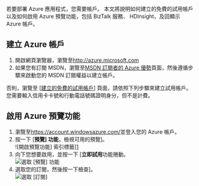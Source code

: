 若要部署 Azure 應用程式，您需要帳戶。 本文將說明如何建立的免費的試用帳戶以及如何啟用 Azure 預覽功能，包括 BizTalk 服務、 HDInsight，及回顯示 Azure 帳戶。

## <a name="create-an-azure-account"></a>建立 Azure 帳戶

1.  開啟網頁瀏覽器，瀏覽至<http://azure.microsoft.com>
2.  如果您有訂閱 MSDN，瀏覽至[MSDN 訂閱者的 Azure 優勢](https://azure.microsoft.com/pricing/member-offers/msdn-benefits-details/)頁面，然後遵循步驟來啟動您的 MSDN 訂閱權益以建立帳戶。

   否則，瀏覽至 [[建立的免費的試用帳戶](https://azure.microsoft.com/pricing/free-trial/)] 頁面，請依照下列步驟來建立試用帳戶。 您需要輸入信用卡卡號和行動電話號碼證明身分，但不是計費。

## <a name="enable-azure-preview-features"></a>啟用 Azure 預覽功能

1.  瀏覽至<https://account.windowsazure.com/>並登入您的 Azure 帳戶。
2.  按一下 [**預覽] 功能**，檢視可用的預覽]。<br />
    ![開啟預覽功能] 索引標籤][1]
3.  向下您想要啟用，並按一下 [**立即試用**功能捲動。<br />
    ![選取 [預覽] 功能][2]
4.  選取您的訂閱，然後按一下檢查]。<br />
    ![選取 [訂閱]][3]

[1]: ./media/create-an-azure-account/antares-iaas-preview-01.png
[2]: ./media/create-an-azure-account/antares-iaas-preview-05.png
[3]: ./media/create-an-azure-account/antares-iaas-preview-06.png
